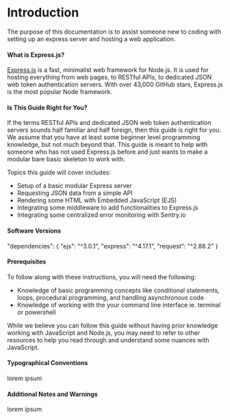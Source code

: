# Introduction
The purpose of this documentation is to assist someone new to coding with setting up an express server and hosting a web application.

#### What is Express.js?

[Express.js](https://expressjs.com/) is a fast, minimalist web framework for Node.js. It is used for hosting everything from web pages, to RESTful APIs, to dedicated JSON web token authentication servers. With over 43,000 GitHub stars, Express.js is the most popular Node framework. 

#### Is This Guide Right for You?
If the terms RESTful APIs and dedicated JSON web token authentication servers sounds half familiar and half foreign, then this guide is right for you. We assume that you have at least some beginner level programming knowledge, but not much beyond that. This guide is meant to help with someone who has not used Express.js before and just wants to make a modular bare basic skeleton to work with.

Topics this guide will cover includes:
<ul>
<li>Setup of a basic modular Express server</li>
<li>Requesting JSON data from a simple API</li>
<li>Rendering some HTML with Embedded JavaScript (EJS)</li>
<li>Integrating some middleware to add functionalities to Express.js</li>
<li>Integrating some centralized error monitoring with Sentry.io</li>
</ul>

#### Software Versions
"dependencies": {
    "ejs": "^3.0.1",
    "express": "^4.17.1",
    "request": "^2.88.2"
  }

#### Prerequisites
To follow along with these instructions, you will need the following:
<ul>
<li>Knowledge of basic programming concepts like conditional statements, loops, procedural programming, and handling asynchronous code</li>
<li>Knowledge of working with the your command line interface ie. terminal or powershell</ul>


While we believe you can follow this guide without having prior knowledge working with JavaScript and Node.js, you may need to refer to other resources to help you read through and understand some nuances with JavaScript.

#### Typographical Conventions

lorem ipsum

#### Additional Notes and Warnings

lorem ipsum


